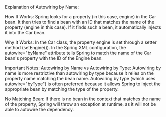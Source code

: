 Explanation of Autowiring by Name:


How It Works:
Spring looks for a property (in this case, engine) in the Car bean.
It then tries to find a bean with an ID that matches the name of the property (engine in this case).
If it finds such a bean, it automatically injects it into the Car bean.


Why It Works:
In the Car class, the property engine is set through a setter method (setEngine()).
In the Spring XML configuration, the autowire="byName" attribute tells Spring to match the name of the Car bean's property with the ID of the Engine bean.


Important Notes:
Autowiring by Name vs Autowiring by Type: Autowiring by name is more restrictive than autowiring by type because it relies on the property name matching the bean name. Autowiring by type (which uses autowire="byType") is often preferred because it allows Spring to inject the appropriate bean by matching the type of the property.

No Matching Bean: If there is no bean in the context that matches the name of the property, Spring will throw an exception at runtime, as it will not be able to autowire the dependency.